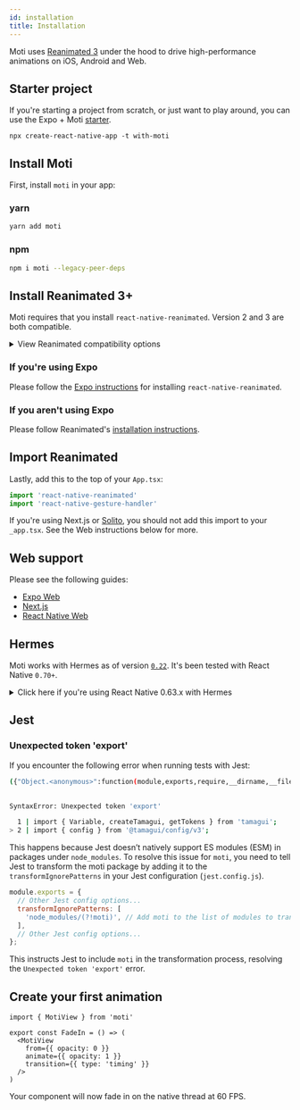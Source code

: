 ```yaml
---
id: installation
title: Installation
---
```


Moti uses [Reanimated 3](https://docs.swmansion.com/react-native-reanimated/) under the hood to drive high-performance animations on iOS, Android and Web.

## Starter project

If you're starting a project from scratch, or just want to play around, you can use the Expo + Moti [starter](https://github.com/expo/examples/tree/master/with-moti).

`npx create-react-native-app -t with-moti`

## Install Moti

First, install `moti` in your app:

### yarn

```sh
yarn add moti
```

### npm

```sh
npm i moti --legacy-peer-deps
```

## Install Reanimated 3+

Moti requires that you install `react-native-reanimated`. Version 2 and 3 are both compatible.

<details>
  <summary>
    View Reanimated compatibility options
  </summary>

Moti `0.17.x` requires Reanimated `2.3.0` or higher. This version is compatible with Expo SDK 44.

Moti `0.16.x` is compatible with Reanimated `2.2.0`. This is compatible with Expo SDK 43.

Moti `0.8.x` and higher requires at least Reanimated v2 stable (`2.0.0` or higher). This version is compatible with Expo starting SDK 41.

</details>

### If you're using Expo

Please follow the [Expo instructions](https://docs.expo.io/versions/latest/sdk/reanimated) for installing `react-native-reanimated`.

### If you aren't using Expo

Please follow Reanimated's [installation instructions](https://docs.swmansion.com/react-native-reanimated/docs/fundamentals/getting-started/#installation).

## Import Reanimated

Lastly, add this to the top of your `App.tsx`:

```ts
import 'react-native-reanimated'
import 'react-native-gesture-handler'
```

If you're using Next.js or [Solito](https://solito.dev), you should not add this import to your `_app.tsx`. See the Web instructions below for more.

## Web support

Please see the following guides:

- [Expo Web](/web)
- [Next.js](/next)
- [React Native Web](/web)

## Hermes

Moti works with Hermes as of version [`0.22`](https://github.com/nandorojo/moti/releases/tag/v0.22.0). It's been tested with React Native `0.70+`.

<details>
  <summary>
    Click here if you're using React Native 0.63.x with Hermes
  </summary>

Moti uses `Proxy` under the hood, which is not supported on older versions of Hermes (see [hermes#33](https://github.com/facebook/hermes/issues/33)). Follow the steps below if you're using Hermes.

### If you're using React Native 0.63.x

Install `v0.5.2-rc.1` of Hermes:

```bash npm2yarn
npm install hermes-engine@v0.5.2-rc1
```

Relevant release notes for v0.5.2-rc1 [here](https://github.com/facebook/hermes/releases/tag/v0.5.2-rc1).

### If you're using React Native 0.64.x

Upgrade Hermes to `0.7.*`.

## Possible errors

### Property 'Proxy' doesn't exist

As mentioned in this [Moti issue](https://github.com/nandorojo/moti/issues/13), if you don't install the correct version of Hermes, you might see this error:

```sh
Property 'Proxy' doesn't exist, js engine: hermes [Mon Feb 08 2021 19:21:54.427] ERROR Invariant Violation: Module AppRegistry is not a registered callable module (calling runApplication), js engine: hermes
```

</details>

## Jest

### Unexpected token 'export'

If you encounter the following error when running tests with Jest:

```sh
({"Object.<anonymous>":function(module,exports,require,__dirname,__filename,jest){export * from '../build/author'
                                                                                  ^^^^^^

SyntaxError: Unexpected token 'export'

  1 | import { Variable, createTamagui, getTokens } from 'tamagui';
> 2 | import { config } from '@tamagui/config/v3';
```

This happens because Jest doesn’t natively support ES modules (ESM) in packages under `node_modules`. To resolve this issue for `moti`, you need to tell Jest to transform the moti package by adding it to the `transformIgnorePatterns` in your Jest configuration (`jest.config.js`).

```js
module.exports = {
  // Other Jest config options...
  transformIgnorePatterns: [
    'node_modules/(?!moti)', // Add moti to the list of modules to transform
  ],
  // Other Jest config options...
};
```

This instructs Jest to include `moti` in the transformation process, resolving the `Unexpected token 'export'` error.

## Create your first animation

```tsx
import { MotiView } from 'moti'

export const FadeIn = () => (
  <MotiView
    from={{ opacity: 0 }}
    animate={{ opacity: 1 }}
    transition={{ type: 'timing' }}
  />
)
```

Your component will now fade in on the native thread at 60 FPS.
